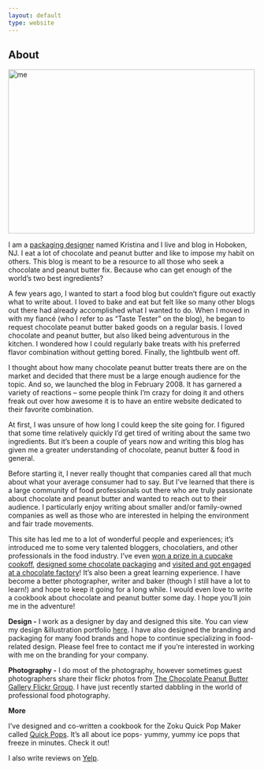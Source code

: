 ```yaml
---
layout: default
type: website
---
```



## About
						
<a href="http://www.flickr.com/photos/kstar810/5442385871/" title="me by kstar810, on Flickr"><img src="http://farm6.static.flickr.com/5136/5442385871_44c915db49.jpg" width="500" height="333" alt="me"></a>

I am a <a href="https://kristinafiller.com/">packaging designer</a> named Kristina and I live and blog in Hoboken, NJ. I eat a lot of chocolate and peanut butter and like to impose my habit on others. This blog is meant to be a resource to all those who seek a chocolate and peanut butter fix. Because who can get enough of the world’s two best ingredients?

A few years ago, I wanted to start a food blog but couldn’t figure out exactly what to write about. I loved to bake and eat but felt like so many other blogs out there had already accomplished what I wanted to do. When I moved in with my fiancé (who I refer to as “Taste Tester” on the blog), he began to request chocolate peanut butter baked goods on a regular basis. I loved chocolate and peanut butter, but also liked being adventurous in the kitchen. I wondered how I could regularly bake treats with his preferred flavor combination without getting bored. Finally, the lightbulb went off.

I thought about how many chocolate peanut butter treats there are on the market and decided that there must be a large enough audience for the topic. And so, we launched the blog in February 2008. It has garnered a variety of reactions – some people think I’m crazy for doing it and others freak out over how awesome it is to have an entire website dedicated to their favorite combination.

At first, I was unsure of how long I could keep the site going for. I figured that some time relatively quickly I’d get tired of writing about the same two ingredients. But it’s been a couple of years now and writing this blog has given me a greater understanding of chocolate, peanut butter & food in general. 

Before starting it, I never really thought that companies cared all that much about what your average consumer had to say. But I’ve learned that there is a large community of food professionals out there who are truly passionate about chocolate and peanut butter and wanted to reach out to their audience. I particularly enjoy writing about smaller and/or family-owned companies as well as those who are interested in helping the environment and fair trade movements. 

This site has led me to a lot of wonderful people and experiences; it’s introduced me to some very talented bloggers, chocolatiers, and other professionals in the food industry. I’ve even <a href="http://www.cpbgallery.com/2009/05/12/a-rod-wins-at-brooklyn-kitchens-3rd-annual-cupcake-cookoff/">won a prize in a cupcake cookoff</a>, <a href="http://www.cpbgallery.com/2009/02/23/askinosie-chocolate-design/">designed some chocolate packaging</a> and <a href="http://www.cpbgallery.com/2009/10/26/a-chocolatey-proposal/">visited and got engaged at a chocolate factory</a>! It’s also been a great learning experience. I have become a better photographer, writer and baker (though I still have a lot to learn!) and hope to keep it going for a long while. I would even love to write a cookbook about chocolate and peanut butter some day. I hope you’ll join me in the adventure!

<strong>Design -</strong> I work as a designer by day and designed this site. You can view my design &illustration portfolio <a href="https://kristinafiller.com/">here</a>. I have also designed the branding and packaging for many food brands and hope to continue specializing in food-related design. Please feel free to contact me if you’re interested in working with me on the branding for your company.

<strong>Photography -</strong> I do most of the photography, however sometimes guest photographers share their flickr photos from <a href="http://www.flickr.com/groups/chocolateandpeanutbutter/">The Chocolate Peanut Butter Gallery Flickr Group</a>. I have just recently started dabbling in the world of professional food photography.


<strong>More</strong>

I’ve designed and co-written a cookbook for the Zoku Quick Pop Maker called <a href="http://www.zokuhome.com/products/zoku-quick-pops-recipe-book">Quick Pops</a>. It’s all about ice pops- yummy, yummy ice pops that freeze in minutes. Check it out!

I also write reviews on <a href="http://www.yelp.com/user_details?userid=-YldR077YHNelbmw9ZHbnA">Yelp</a>.
